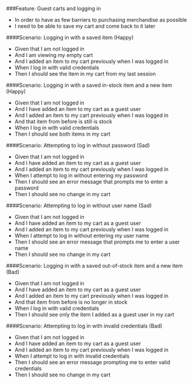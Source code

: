 ###Feature: Guest carts and logging in
* In order to have as few barriers to purchasing merchandise as possible
* I need to be able to save my cart and come back to it later

####Scenario: Logging in with a saved item (Happy)
* Given that I am not logged in
* And I am viewing my empty cart
* And I added an item to my cart previously when I was logged in
* When I log in with valid credentials
* Then I should see the item in my cart from my last session

####Scenario: Logging in with a saved in-stock item and a new item (Happy)
* Given that I am not logged in
* And I have added an item to my cart as a guest user
* And I added an item to my cart previously when I was logged in
* And that item from before is still is stock
* When I log in with valid credentials
* Then I should see both items in my cart

####Scenario: Attempting to log in without password (Sad)
* Given that I am not logged in
* And I have added an item to my cart as a guest user
* And I added an item to my cart previously when I was logged in
* When I attempt to log in without entering my password
* Then I should see an error message that prompts me to enter a password
* Then I should see no change in my cart

####Scenario: Attempting to log in without user name (Sad)
* Given that I am not logged in
* And I have added an item to my cart as a guest user
* And I added an item to my cart previously when I was logged in
* When I attempt to log in without entering my user name
* Then I should see an error message that prompts me to enter a user name
* Then I should see no change in my cart

####Scenario: Logging in with a saved out-of-stock item and a new item (Bad)
* Given that I am not logged in
* And I have added an item to my cart as a guest user
* And I added an item to my cart previously when I was logged in
* And that item from before is no longer in stock
* When I log in with valid credentials
* Then I should see only the item I added as a guest user in my cart

####Scenario: Attempting to log in with invalid credentials (Bad)
* Given that I am not logged in
* And I have added an item to my cart as a guest user
* And I added an item to my cart previously when I was logged in
* When I attempt to log in with invalid credentials
* Then I should see an error message prompting me to enter valid credentials
* Then I should see no change in my cart
